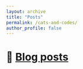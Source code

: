 ```yaml
---
layout: archive
title: "Posts"
permalink: /cats-and-codes/
author_profile: false
--- 
```


# 📑 [Blog posts](https://medium.com/@avra42)
<!-- BLOG-POST-LIST:START -->
<!-- BLOG-POST-LIST:END -->

